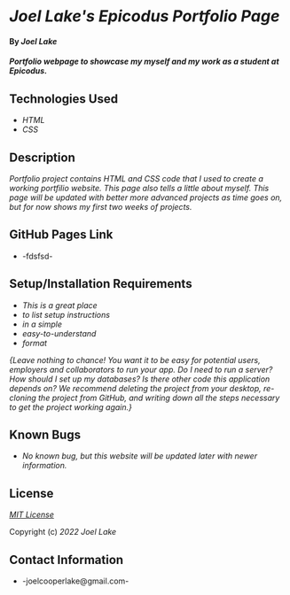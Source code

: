 # _Joel Lake's Epicodus Portfolio Page_

#### By _**Joel Lake**_

#### _Portfolio webpage to showcase my myself and my work as a student at Epicodus._

## Technologies Used

* _HTML_
* _CSS_


## Description

_Portfolio project contains HTML and CSS code that I used to create a working portfilio website. This page also tells a little about myself. This page will be updated with better more advanced projects as time goes on, but for now shows my first two weeks of projects._

## GitHub Pages Link

* -fdsfsd-

## Setup/Installation Requirements

* _This is a great place_
* _to list setup instructions_
* _in a simple_
* _easy-to-understand_
* _format_

_{Leave nothing to chance! You want it to be easy for potential users, employers and collaborators to run your app. Do I need to run a server? How should I set up my databases? Is there other code this application depends on? We recommend deleting the project from your desktop, re-cloning the project from GitHub, and writing down all the steps necessary to get the project working again.}_

## Known Bugs

* _No known bug, but this website will be updated later with newer information._

## License

_[MIT License](/LICENSE.txt)_

Copyright (c) _2022_ _Joel Lake_

## Contact Information

* -joelcooperlake@gmail.com-

